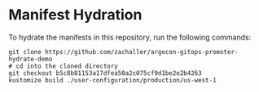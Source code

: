 # Manifest Hydration

To hydrate the manifests in this repository, run the following commands:

```shell
git clone https://github.com/zachaller/argocon-gitops-promoter-hydrate-demo
# cd into the cloned directory
git checkout b5c8b81153a17dfea50a2c075cf9d1be2e2b4263
kustomize build ./user-configuration/production/us-west-1
```
